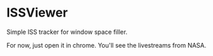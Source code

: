 # ISSViewer
Simple ISS tracker for window space filler. 

For now, just open it in chrome. You'll see the livestreams from NASA. 
